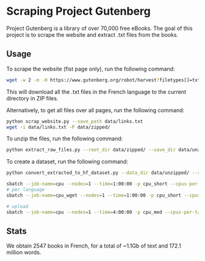 # Scraping Project Gutenberg

Project Gutenberg is a library of over 70,000 free eBooks. The goal of this project is to scrape the website and extract .txt files from the books.

## Usage

To scrape the website (fist page only), run the following command:

```bash
wget -w 2 -m -H https://www.gutenberg.org/robot/harvest?filetypes[]=txt&langs[]=fr
``` 

This will download all the .txt files in the French language to the current directory in ZIP files.

Alternatively, to get all files over all pages, run the following command:

```bash
python scrap_website.py --save_path data/links.txt
wget -i data/links.txt -P data/zipped/
```



To unzip the files, run the following command:

```bash
python extract_raw_files.py --root_dir data/zipped/ --save_dir data/unzipped/
```

To create a dataset, run the following command:

```bash
python convert_extracted_to_hf_dataset.py --data_dir data/unzipped/ --save_dir data/formatted/ --hub_id manu/ProjectGutenberg_fr
```

```bash
sbatch --job-name=cpu --nodes=1 --time=1:00:00 -p cpu_short --cpus-per-task 16 --error=log.err --output=log.out --wrap="python scrap_website.py --save_dir data/"
# per language
sbatch --job-name=cpu_wget --nodes=1 --time=1:00:00 -p cpu_short --cpus-per-task 8 --error=wget.err --output=wget.out --wrap="wget -i data/links_de.txt -P data/de/"

# upload
sbatch --job-name=cpu --nodes=1 --time=4:00:00 -p cpu_med --cpus-per-task 16 --error=log.err --output=log.out --wrap=" python extract_raw_files.py --root_dir data/ --hub_id manu/gutenberg_multi"

```
## Stats

We obtain 2547 books in French, for a total of ~1.1Gb of text and 172.1 million words.